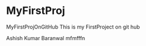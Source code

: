 # MyFirstProj
MyFirstProjOnGitHub
This is my FirstProject on git hub 

Ashish Kumar Baranwal
mfmfffn
